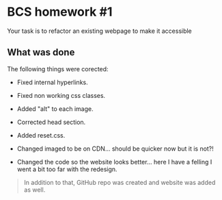 # BCS homework #1

Your task is to refactor an existing webpage to make it accessible

## What was done

The following things were corected:

* Fixed internal hyperlinks.
* Fixed non working css classes.
* Added "alt" to each image. 
* Corrected head section.
* Added reset.css.
* Changed imaged to be on CDN... should be quicker now but it is not?!
  
* Changed the code so the website looks better... here I have a felling I went a bit too far with the redesign.

>In addition to that, GitHub repo was created and website was added as well.
